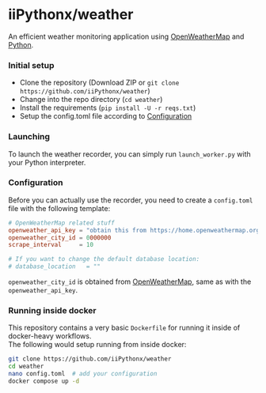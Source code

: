 # iiPythonx/weather  

An efficient weather monitoring application using [OpenWeatherMap](https://openweathermap.org) and [Python](https://python.org).  


### Initial setup
+ Clone the repository (Download ZIP or `git clone https://github.com/iiPythonx/weather`)
+ Change into the repo directory (`cd weather`)
+ Install the requirements (`pip install -U -r reqs.txt`)
+ Setup the config.toml file according to [Configuration](#configuration)

### Launching

To launch the weather recorder, you can simply run `launch_worker.py` with your Python interpreter.

### Configuration

Before you can actually use the recorder, you need to create a `config.toml` file with the following template:
```toml
# OpenWeatherMap related stuff
openweather_api_key = "obtain this from https://home.openweathermap.org/api_keys"
openweather_city_id = 0000000
scrape_interval     = 10

# If you want to change the default database location:
# database_location   = ""
```

`openweather_city_id` is obtained from [OpenWeatherMap](https://openweathermap.org), same as with the `openweather_api_key`.

### Running inside docker

This repository contains a very basic `Dockerfile` for running it inside of docker-heavy workflows.  
The following would setup running from inside docker:
```sh
git clone https://github.com/iiPythonx/weather
cd weather
nano config.toml  # add your configuration
docker compose up -d
```
